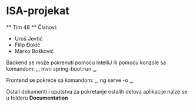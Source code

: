 # ISA-projekat
** Tim 48 **
Članovi:
 - Uroš Jevtić
 - Filip Đokić
 - Marko Bošković

Backend se može pokrenuti pomoću IntelliJ ili pomoću konzole sa komandom:
  ‚‚‚
  mvn spring-boot:run
  ‚‚‚

Frontend se pokreće sa komandom:
  ‚‚‚
  ng serve -o
  ‚‚‚

Ostali dokumenti i uputstva za pokretanje ostalih delova aplikacije nalze se u folderu **Documentation**
